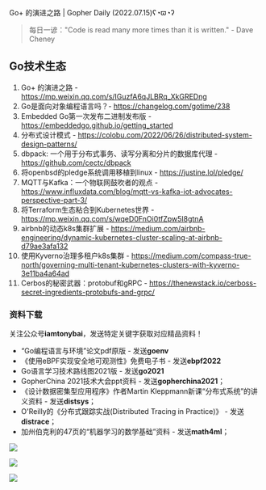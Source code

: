 Go+ 的演进之路 | Gopher Daily (2022.07.15)ʕ◔ϖ◔ʔ

>每日一谚："Code is read many more times than it is written." - Dave Cheney
 
## Go技术生态

1. Go+ 的演进之路 - https://mp.weixin.qq.com/s/IGuzfA6qJLBRq_XkGREDng
2. Go是面向对象编程语言吗？- https://changelog.com/gotime/238
3. Embedded Go第一次发布二进制发布版 - https://embeddedgo.github.io/getting_started
4. 分布式设计模式 - https://colobu.com/2022/06/26/distributed-system-design-patterns/
5. dbpack: 一个用于分布式事务、读写分离和分片的数据库代理 - https://github.com/cectc/dbpack
6. 将openbsd的pledge系统调用移植到linux - https://justine.lol/pledge/
7. MQTT与Kafka：一个物联网鼓吹者的观点 - https://www.influxdata.com/blog/mqtt-vs-kafka-iot-advocates-perspective-part-3/
8. 将Terraform生态粘合到Kubernetes世界 - https://mp.weixin.qq.com/s/wqeD0FnOi0tfZpw5I8gtnA
9. airbnb的动态k8s集群扩展 - https://medium.com/airbnb-engineering/dynamic-kubernetes-cluster-scaling-at-airbnb-d79ae3afa132
10. 使用Kyverno治理多租户k8s集群 - https://medium.com/compass-true-north/governing-multi-tenant-kubernetes-clusters-with-kyverno-3e11ba4a64ad
11. Cerbos的秘密武器：protobuf和gRPC - https://thenewstack.io/cerboss-secret-ingredients-protobufs-and-grpc/


### 资料下载

关注公众号**iamtonybai**，发送特定关键字获取对应精品资料！

* “Go编程语言与环境”论文pdf原版 - 发送**goenv**
* 《使用eBPF实现安全地可观测性》免费电子书 - 发送**ebpf2022**
* Go语言学习技术路线图2021版 - 发送**go2021**
* GopherChina 2021技术大会ppt资料 - 发送**gopherchina2021**；
* 《设计数据密集型应用程序》作者Martin Kleppmann新课“分布式系统”的讲义资料 - 发送**distsys**；
* O'Reilly的《分布式跟踪实战(Distributed Tracing in Practice)》 - 发送**distrace**；
* 加州伯克利的47页的“机器学习的数学基础”资料 - 发送**math4ml**；

![](https://mmbiz.qpic.cn/mmbiz_png/cH6WzfQ94mb54jsFJZ3Knmz8obUsf3PBShthmdSw5E01TcYmUReGkj0BWpxHak1HlnlzHvLmKax53YSGr7aNlA/0?wx_fmt=png)

![](https://mmbiz.qpic.cn/mmbiz_png/cH6WzfQ94mZsOgPXTXZgWiaE03ib9r9WFJXC6xJCA5Y6VSesOZqlGxYfODibvR7UPGxiaM7SZZNQZkRtggPXEfBdwQ/0?wx_fmt=png)

![](https://mmbiz.qpic.cn/mmbiz_png/cH6WzfQ94mb54jsFJZ3Knmz8obUsf3PBrSoqeMvoWCticN2cpU64fJ0FYQdXJhP7ia7WRh8628uOAsQYeE2NibRRw/0?wx_fmt=png)

